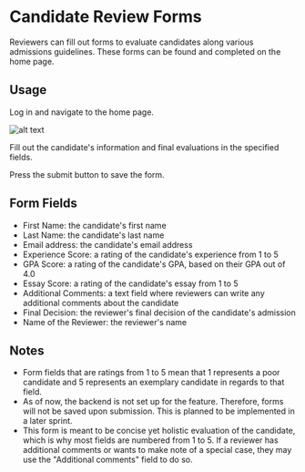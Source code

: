 # Candidate Review Forms

Reviewers can fill out forms to evaluate candidates along various admissions guidelines. These forms can be found and completed on the home page.

## Usage

Log in and navigate to the home page. <!-- If we get it done, "Navigate to 'New Form' page" -->

<!-- Insert image of blank form on home page -->
![alt text](https://github.com/dsduenas/fall-2021-hw2-team-name/blob/update/AddImagesToFormsDocumentation/ReviewerForm.jpg?raw=false)

Fill out the candidate's information and final evaluations in the specified fields.

<!-- Insert image of filled form -->

Press the submit button to save the form.

<!-- Insert image of submitted form -->

## Form Fields

- First Name: the candidate's first name
- Last Name: the candidate's last name
- Email address: the candidate's email address
- Experience Score: a rating of the candidate's experience from 1 to 5 
- GPA Score: a rating of the candidate's GPA, based on their GPA out of 4.0
- Essay Score: a rating of the candidate's essay from 1 to 5
- Additional Comments: a text field where reviewers can write any additional comments about the candidate
- Final Decision: the reviewer's final decision of the candidate's admission
- Name of the Reviewer: the reviewer's name

## Notes

<!-- as of 9/30  -->
- Form fields that are ratings from 1 to 5 mean that 1 represents a poor candidate and 5 represents an exemplary candidate in regards to that field.
- As of now, the backend is not set up for the feature. Therefore, forms will not be saved upon submission. This is planned to be implemented in a later sprint.
- This form is meant to be concise yet holistic evaluation of the candidate, which is why most fields are numbered from 1 to 5. If a reviewer has additional comments or wants to make note of a special case, they may use the "Additional comments" field to do so.